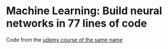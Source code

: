 # Machine Learning: Build neural networks in 77 lines of code
Code from the [udemy course of the same name](https://www.udemy.com/course/machine-learning-build-a-neural-network-in-77-lines-of-code/)
